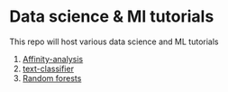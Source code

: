 # Data science  & Ml tutorials

This repo will host various data science and ML tutorials

1. [Affinity-analysis](https://github.com/voyagenius/ds_ml_tutorials/tree/master/affinity%20analysis)
2. [text-classifier](https://github.com/voyagenius/ds_ml_tutorials/tree/master/nlp)
3. [Random forests](https://github.com/voyagenius/ds_ml_tutorials/tree/master/Random_forests)
